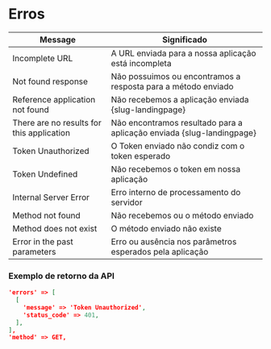 # Erros

Message | Significado
---------|----------
 Incomplete URL | A URL enviada para a nossa aplicação está incompleta
 Not found response | Não possuimos ou encontramos a resposta para a método enviado 
 Reference application not found | Não recebemos a aplicação enviada {slug-landingpage}
 There are no results for this application | Não encontramos resultado para a aplicação enviada {slug-landingpage}
 Token Unauthorized | O Token enviado não condiz com o token esperado
 Token Undefined | Não recebemos o token em nossa aplicação
 Internal Server Error | Erro interno de processamento do servidor
 Method not found | Não recebemos ou o método enviado
 Method does not exist | O método enviado não existe
 Error in the past parameters | Erro ou ausência nos parâmetros esperados pela aplicação

### Exemplo de retorno da API

```json
'errors' => [
  [
    'message' => 'Token Unauthorized',
    'status_code' => 401,
  ],
],
'method' => GET,
```
